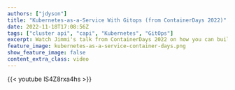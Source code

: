 ```yaml
---
authors: ["jdyson"]
title: "Kubernetes-as-a-Service With Gitops (from ContainerDays 2022)"
date: 2022-11-18T17:08:56Z
tags: ["cluster api", "capi", "Kubernetes", "GitOps"]
excerpt: Watch Jimmi's talk from ContainerDays 2022 on how you can build your very own Kubernetes-as-a-Service with GitOps and ClusterAPI
feature_image: kubernetes-as-a-service-container-days.png
show_feature_image: false
content_extra_class: video
---
```


{{< youtube lS4Z8rxa4hs >}}
